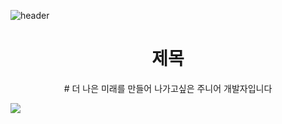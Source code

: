 ![header](https://capsule-render.vercel.app/api?type=waving&color=D2D2FF&height=300&section=header&text=WELCOME&fontColor=ffffff&fontSize=90&desc=kim's%project&fontSize=40)

<h1 align="center">제목</h1>
<p align="center">
# 더 나은 미래를 만들어 나가고싶은 주니어 개발자입니다
</p>


<img src="https://img.shields.io/badge/javascript-%23F7DF1E.svg?&style=for-the-badge&logo=javascript&logoColor=black" />
